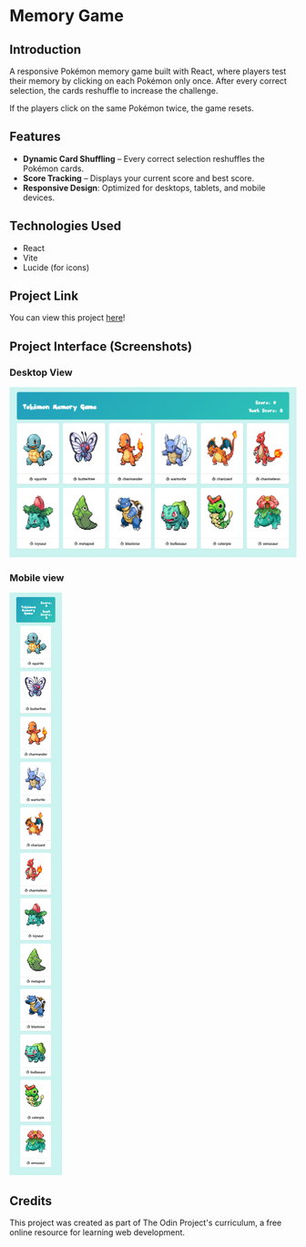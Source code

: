 # Memory Game

## Introduction
A responsive Pokémon memory game built with React, where players test their memory by clicking on each Pokémon only once. After every correct selection, the cards reshuffle to increase the challenge. 

If the players click on the same Pokémon twice, the game resets.

## Features
* __Dynamic Card Shuffling__ – Every correct selection reshuffles the Pokémon cards.
* __Score Tracking__ – Displays your current score and best score.
* __Responsive Design__: Optimized for desktops, tablets, and mobile devices.

## Technologies Used
* React
* Vite
* Lucide (for icons)

## Project Link
You can view this project [here](https://alexs1302-memory-game.vercel.app/)!

## Project Interface (Screenshots)
### Desktop View
![Screenshot of the Memory Game interface on desktop](public/images/desktop-view.png)

### Mobile view
![Screenshot of the Memory Game interface on mobile](public/images/mobile-view.png)

## Credits
This project was created as part of The Odin Project's curriculum, a free online resource for learning web development.
